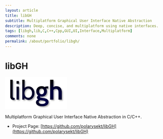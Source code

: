 ```yaml
---
layout: article
title: libGH
subtitle: Multiplatform Graphical User Interface Native Abstraction
description: Deep, concise, and multiplatform using native interfaces.
tags: [libgh,lib,C,C++,Cpp,GUI,UI,Interface,Multiplatform]
comments: none
permalink: /about/portfolio/libgh/
---
```


# libGH

<img width="40%" height="40%" src="/assets/img/libgh300px.png" />

Multiplatform Graphical User Interface Native Abstraction in C/C++.

* Project Page: [https://github.com/polarysekt/libGH](https://github.com/polarysekt/libGH)
